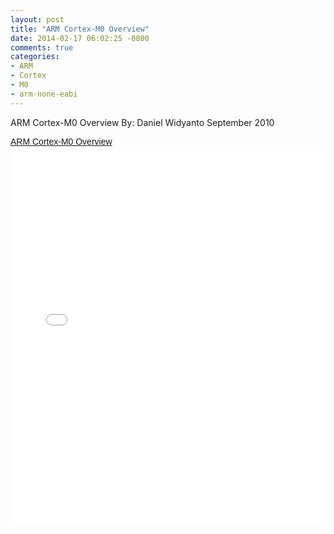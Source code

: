 ```yaml
---
layout: post
title: "ARM Cortex-M0 Overview"
date: 2014-02-17 06:02:25 -0800
comments: true
categories: 
- ARM
- Cortex
- M0
- arm-none-eabi
---
```

ARM Cortex-M0 Overview By: Daniel Widyanto September 2010

<p  style=" margin: 12px auto 6px auto; font-family: Helvetica,Arial,Sans-serif; font-style: normal; font-variant: normal; font-weight: normal; font-size: 14px; line-height: normal; font-size-adjust: none; font-stretch: normal; -x-system-font: none; display: block;">   <a title="View ARM Cortex-M0 Overview on Scribd" href="http://www.scribd.com/doc/38226967"  style="text-decoration: underline;" >ARM Cortex-M0 Overview</a></p><iframe class="scribd_iframe_embed" src="//www.scribd.com/embeds/38226967/content?start_page=1&view_mode=scroll&show_recommendations=true" data-auto-height="false" data-aspect-ratio="undefined" scrolling="no" id="doc_32615" width="100%" height="600" frameborder="0"></iframe>